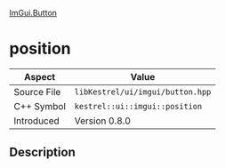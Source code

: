 [ImGui.Button](index.md)
# position
| Aspect | Value |
| --- | --- |
| Source File | `libKestrel/ui/imgui/button.hpp` |
| C++ Symbol | `kestrel::ui::imgui::position` |
| Introduced | Version 0.8.0 |
## Description
